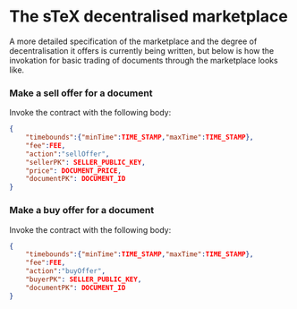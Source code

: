 # The sTeX decentralised marketplace
A more detailed specification of the marketplace and the degree of decentralisation it offers is currently being written, but below is how the invokation for basic trading of documents through the marketplace looks like.

### Make a sell offer for a document

Invoke the contract with the following body:

```json
{
    "timebounds":{"minTime":TIME_STAMP,"maxTime":TIME_STAMP},
    "fee":FEE,
    "action":"sellOffer",
    "sellerPK": SELLER_PUBLIC_KEY,
    "price": DOCUMENT_PRICE,
    "documentPK": DOCUMENT_ID
}
```

### Make a buy offer for a document

Invoke the contract with the following body:

```json
{
    "timebounds":{"minTime":TIME_STAMP,"maxTime":TIME_STAMP},
    "fee":FEE,
    "action":"buyOffer",
    "buyerPK": SELLER_PUBLIC_KEY,
    "documentPK": DOCUMENT_ID
}
```
